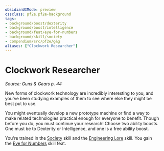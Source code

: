 ```yaml
---
obsidianUIMode: preview
cssclass: pf2e,pf2e-background
tags:
- background/boost/dexterity
- background/boost/intelligence
- background/feat/eye-for-numbers
- background/skill/society
- compendium/src/pf2e/g&g
aliases: ["Clockwork Researcher"]
---
```

# Clockwork Researcher
*Source: Guns & Gears p. 44*  

New forms of clockwork technology are incredibly interesting to you, and you've been studying examples of them to see where else they might be best put to use.

You might eventually develop a new prototype machine or find a way to make related technologies practical enough for everyone to benefit. Though before you do, you must continue your research! Choose two ability boosts. One must be to Dexterity or Intelligence, and one is a free ability boost.

You're trained in the [Society](/compendium/skills.md#Society) skill and the [Engineering Lore](/compendium/skills.md#Lore) skill. You gain the [Eye for Numbers](/compendium/feats/eye-for-numbers-apg.md) skill feat.